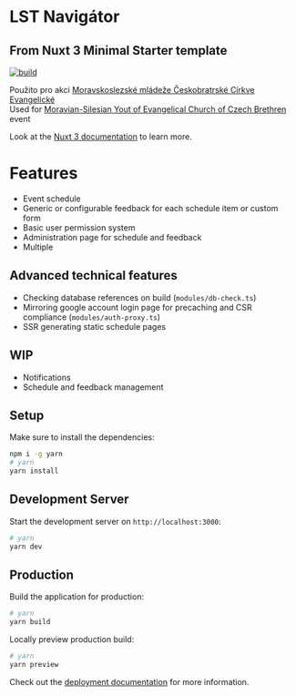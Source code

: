 # LST Navigátor
## From Nuxt 3 Minimal Starter template
[![build](https://github.com/OSDVF/lst-navigator/actions/workflows/build.yml/badge.svg)](https://github.com/OSDVF/lst-navigator/actions/workflows/build.yml)

Použito pro akci [Moravskoslezské mládeže Českobratrské Církve Evangelické](https://msmladez.cz/)  
Used for [Moravian-Silesian Yout of Evangelical Church of Czech Brethren](https://msmladez.cz/) event

Look at the [Nuxt 3 documentation](https://nuxt.com/docs/getting-started/introduction) to learn more.

# Features
- Event schedule
- Generic or configurable feedback for each schedule item or custom form
- Basic user permission system
- Administration page for schedule and feedback
- Multiple

## Advanced technical features
- Checking database references on build (`modules/db-check.ts`)
- Mirroring google account login page for precaching and CSR compliance (`modules/auth-proxy.ts`)
- SSR generating static schedule pages

## WIP
- Notifications
- Schedule and feedback management

## Setup

Make sure to install the dependencies:

```bash
npm i -g yarn
# yarn
yarn install
```

## Development Server

Start the development server on `http://localhost:3000`:

```bash
# yarn
yarn dev
```

## Production

Build the application for production:

```bash
# yarn
yarn build
```

Locally preview production build:

```bash
# yarn
yarn preview
```

Check out the [deployment documentation](https://nuxt.com/docs/getting-started/deployment) for more information.
